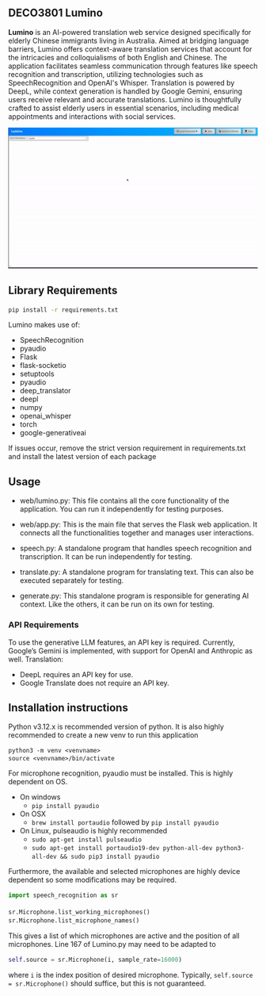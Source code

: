 ## DECO3801 Lumino
**Lumino** is an AI-powered translation web service designed specifically for elderly Chinese immigrants living in Australia. Aimed at bridging language barriers, Lumino offers context-aware translation services that account for the intricacies and colloquialisms of both English and Chinese. The application facilitates seamless communication through features like speech recognition and transcription, utilizing technologies such as SpeechRecognition and OpenAI's Whisper. Translation is powered by DeepL, while context generation is handled by Google Gemini, ensuring users receive relevant and accurate translations. Lumino is thoughtfully crafted to assist elderly users in essential scenarios, including medical appointments and interactions with social services.

![lumino.gif](lumino.gif)

## Library Requirements
```bash
pip install -r requirements.txt
```

Lumino makes use of:
- SpeechRecognition
- pyaudio
- Flask
- flask-socketio
- setuptools
- pyaudio
- deep_translator
- deepl
- numpy
- openai_whisper
- torch 
- google-generativeai

If issues occur, remove the strict version requirement in requirements.txt and install the latest version of each package

## Usage

- web/lumino.py: This file contains all the core functionality of the application. You can run it independently for testing purposes.

- web/app.py: This is the main file that serves the Flask web application. It connects all the functionalities together and manages user interactions.

- speech.py: A standalone program that handles speech recognition and transcription. It can be run independently for testing.

- translate.py: A standalone program for translating text. This can also be executed separately for testing.

- generate.py: This standalone program is responsible for generating AI context. Like the others, it can be run on its own for testing.

### API Requirements
To use the generative LLM features, an API key is required. Currently, Google’s Gemini is implemented, with support for OpenAI and Anthropic as well.
Translation:
- DeepL requires an API key for use.
- Google Translate does not require an API key.

## Installation instructions
Python v3.12.x is recommended version of python. It is also highly recommended to create a new venv to run this application
```
python3 -m venv <venvname>
source <venvname>/bin/activate
```

For microphone recognition, pyaudio must be installed. This is highly dependent on OS.
- On windows
  - `pip install pyaudio`
- On OSX
  - `brew install portaudio` followed by `pip install pyaudio`
- On Linux, pulseaudio is highly recommended
  - `sudo apt-get install pulseaudio`   
  - `sudo apt-get install portaudio19-dev python-all-dev python3-all-dev && sudo pip3 install pyaudio`
 
Furthermore, the available and selected microphones are highly device dependent so some modifications may be required.
```python
import speech_recognition as sr

sr.Microphone.list_working_microphones()
sr.Microphone.list_microphone_names()
```
This gives a list of which microphones are active and the position of all microphones. 
Line 167 of Lumino.py may need to be adapted to 
```python
self.source = sr.Microphone(i, sample_rate=16000)
```
where `i` is the index position of desired microphone. Typically, `self.source = sr.Microphone()` should suffice, but this is not guaranteed. 

